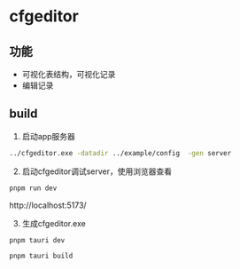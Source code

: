 # cfgeditor

## 功能

* 可视化表结构，可视化记录
* 编辑记录

## build

1. 启动app服务器

```bash
../cfgeditor.exe -datadir ../example/config  -gen server
```

2. 启动cfgeditor调试server，使用浏览器查看

```bash
pnpm run dev
```

http://localhost:5173/

3. 生成cfgeditor.exe

```bash
pnpm tauri dev
```

```bash
pnpm tauri build
```
